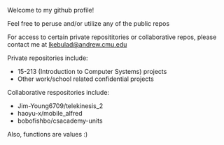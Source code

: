 Welcome to my github profile!

Feel free to peruse and/or utilize any of the public repos

For access to certain private reposititories or collaborative repos, please contact me at lkebulad@andrew.cmu.edu

Private repositories include:
  - 15-213 (Introduction to Computer Systems) projects
  - Other work/school related confidential projects

Collaborative respositories include:
  - Jim-Young6709/telekinesis_2
  - haoyu-x/mobile_alfred
  - bobofishbo/csacademy-units

Also, functions are values :)
